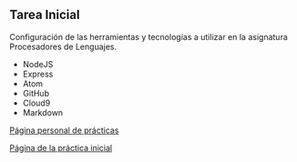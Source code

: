 ## Tarea Inicial

Configuración de las herramientas y tecnologías a utilizar en la asignatura Procesadores de Lenguajes.

* NodeJS
* Express
* Atom
* GitHub
* Cloud9
* Markdown

[Página personal de prácticas]()

[Página de la práctica inicial]()
